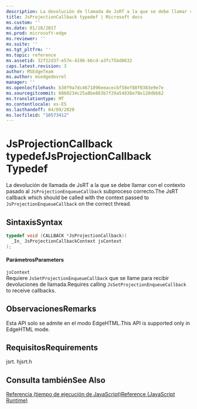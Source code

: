 ```yaml
---
description: La devolución de llamada de JsRT a la que se debe llamar con el contexto pasado al `JsProjectionEnqueueCallback` subproceso correcto.
title: JsProjectionCallback typedef | Microsoft docs
ms.custom: ''
ms.date: 01/18/2017
ms.prod: microsoft-edge
ms.reviewer: ''
ms.suite: ''
ms.tgt_pltfrm: ''
ms.topic: reference
ms.assetid: 32f22d37-e57e-4196-b6cd-a3fc75bd0632
caps.latest.revision: 3
author: MSEdgeTeam
ms.author: msedgedevrel
manager: ''
ms.openlocfilehash: b30f9a7dc4671896eeacecbf58ef88f0383e9e7e
ms.sourcegitcommit: 6860234c25a8be863b7f29a54838e78e120dbb62
ms.translationtype: MT
ms.contentlocale: es-ES
ms.lasthandoff: 04/09/2020
ms.locfileid: "10573412"
---
```

# <span data-ttu-id="32605-103">JsProjectionCallback typedef</span><span class="sxs-lookup"><span data-stu-id="32605-103">JsProjectionCallback Typedef</span></span>
<span data-ttu-id="32605-104">La devolución de llamada de JsRT a la que se debe llamar con el contexto pasado al `JsProjectionEnqueueCallback` subproceso correcto.</span><span class="sxs-lookup"><span data-stu-id="32605-104">The JsRT callback which should be called with the context passed to `JsProjectionEnqueueCallback` on the correct thread.</span></span>  
  
## <span data-ttu-id="32605-105">Sintaxis</span><span class="sxs-lookup"><span data-stu-id="32605-105">Syntax</span></span>  
  
```cpp  
typedef void (CALLBACK *JsProjectionCallback)(  
  _In_ JsProjectionCallbackContext jsContext  
);  
```  
  
#### <span data-ttu-id="32605-106">Parámetros</span><span class="sxs-lookup"><span data-stu-id="32605-106">Parameters</span></span>  
 `jsContext`  
 <span data-ttu-id="32605-107">Requiere `JsSetProjectionEnqueueCallback` que se llame para recibir devoluciones de llamada.</span><span class="sxs-lookup"><span data-stu-id="32605-107">Requires calling `JsSetProjectionEnqueueCallback` to receive callbacks.</span></span>  
  
## <span data-ttu-id="32605-108">Observaciones</span><span class="sxs-lookup"><span data-stu-id="32605-108">Remarks</span></span>  
 <span data-ttu-id="32605-109">Esta API solo se admite en el modo EdgeHTML.</span><span class="sxs-lookup"><span data-stu-id="32605-109">This API is supported only in EdgeHTML mode.</span></span>  
  
## <span data-ttu-id="32605-110">Requisitos</span><span class="sxs-lookup"><span data-stu-id="32605-110">Requirements</span></span>  
 <span data-ttu-id="32605-111">jsrt. h</span><span class="sxs-lookup"><span data-stu-id="32605-111">jsrt.h</span></span>  
  
## <span data-ttu-id="32605-112">Consulta también</span><span class="sxs-lookup"><span data-stu-id="32605-112">See Also</span></span>  
 [<span data-ttu-id="32605-113">Referencia (tiempo de ejecución de JavaScript)</span><span class="sxs-lookup"><span data-stu-id="32605-113">Reference (JavaScript Runtime)</span></span>](../chakra-hosting/reference-javascript-runtime.md)